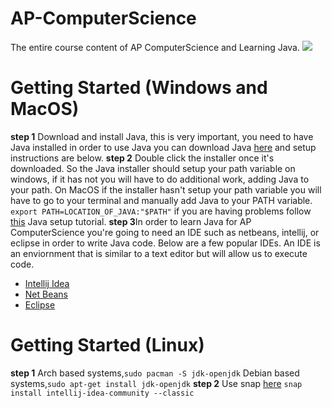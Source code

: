 # AP-ComputerScience
The entire course content of AP ComputerScience and Learning Java.
![](https://i.pinimg.com/originals/f1/ea/a7/f1eaa7278f64e27128e062a3de918265.png)
# Getting Started (Windows and MacOS)
**step 1** Download and install Java, this is very important, you need to have Java installed in order to use Java you can download Java [here](https://www.java.com/en/) and setup instructions are below.
**step 2** Double click the installer once it's downloaded. So the Java installer should setup your path variable on windows, if it has not you will have to do additional work, adding Java to your path. On MacOS if the installer hasn't setup your path variable you will have to go to your terminal and manually add Java to your PATH variable. `export PATH=LOCATION_OF_JAVA:"$PATH"` if you are having problems follow [this](https://www.tutorialspoint.com/java/java_environment_setup.htm) Java setup tutorial.
**step 3**In order to learn Java for AP ComputerScience you're going to need an IDE such as netbeans, intellij, or eclipse in order to write Java code. Below are a few popular IDEs. An IDE is an enviornment that is similar to a text editor but will allow us to execute code.
- [Intellij Idea](https://www.jetbrains.com/idea/download)
- [Net Beans](https://netbeans.apache.org/download/index.html)
- [Eclipse](https://www.eclipse.org/downloads/)

# Getting Started (Linux)
**step 1** Arch based systems,`sudo pacman -S jdk-openjdk` Debian based systems,`sudo apt-get install jdk-openjdk`
**step 2** Use snap [here](https://snapcraft.io/intellij-idea-community) `snap install intellij-idea-community --classic`
